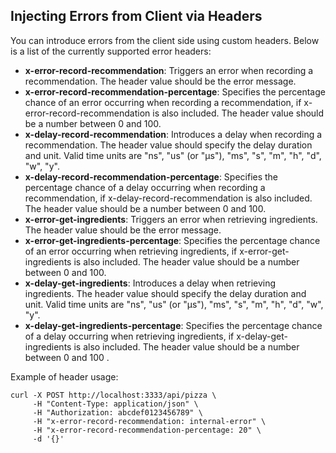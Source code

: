## Injecting Errors from Client via Headers

You can introduce errors from the client side using custom headers. Below is a list of the currently supported error headers:

- **x-error-record-recommendation**: Triggers an error when recording a recommendation. The header value should be the error message.
- **x-error-record-recommendation-percentage**: Specifies the percentage chance of an error occurring when recording a recommendation, if x-error-record-recommendation is also included. The header value should be a number between 0 and 100.
- **x-delay-record-recommendation**: Introduces a delay when recording a recommendation. The header value should specify the delay duration and unit. Valid time units are "ns", "us" (or "µs"), "ms", "s", "m", "h", "d", "w", "y".
- **x-delay-record-recommendation-percentage**: Specifies the percentage chance of a delay occurring when recording a recommendation, if x-delay-record-recommendation is also included. The header value should be a number between 0 and 100.
- **x-error-get-ingredients**: Triggers an error when retrieving ingredients. The header value should be the error message.
- **x-error-get-ingredients-percentage**: Specifies the percentage chance of an error occurring when retrieving ingredients, if x-error-get-ingredients is also included. The header value should be a number between 0 and 100.
- **x-delay-get-ingredients**: Introduces a delay when retrieving ingredients. The header value should specify the delay duration and unit. Valid time units are "ns", "us" (or "µs"), "ms", "s", "m", "h", "d", "w", "y".
- **x-delay-get-ingredients-percentage**: Specifies the percentage chance of a delay occurring when retrieving ingredients, if x-delay-get-ingredients is also included. The header value should be a number between 0 and 100 .

Example of header usage:

```shell
curl -X POST http://localhost:3333/api/pizza \
     -H "Content-Type: application/json" \
     -H "Authorization: abcdef0123456789" \
     -H "x-error-record-recommendation: internal-error" \
     -H "x-error-record-recommendation-percentage: 20" \
     -d '{}'
```